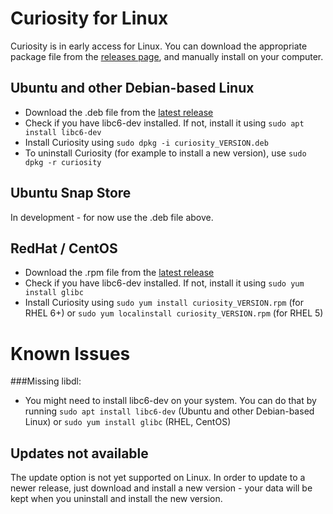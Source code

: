 # Curiosity for Linux

Curiosity is in early access for Linux. You can download the appropriate package file from the [releases page](https://github.com/curiosity-ai/curiosity-app-linux/releases/latest/), and manually install on your computer.

## Ubuntu and other Debian-based Linux
- Download the .deb file from the [latest release](https://github.com/curiosity-ai/curiosity-app-linux/releases/latest/)
- Check if you have libc6-dev installed. If not, install it using `sudo apt install libc6-dev`
- Install Curiosity using `sudo dpkg -i curiosity_VERSION.deb`
- To uninstall Curiosity (for example to install a new version), use `sudo dpkg -r curiosity` 

## Ubuntu Snap Store
In development - for now use the .deb file above.

## RedHat / CentOS
- Download the .rpm file from the [latest release](https://github.com/curiosity-ai/curiosity-app-linux/releases/latest/)
- Check if you have libc6-dev installed. If not, install it using `sudo yum install glibc`
- Install Curiosity using `sudo yum install curiosity_VERSION.rpm` (for RHEL 6+) or `sudo yum localinstall curiosity_VERSION.rpm` (for RHEL 5)

# Known Issues
###Missing libdl:
- You might need to install libc6-dev on your system. You can do that  by running `sudo apt install libc6-dev` (Ubuntu and other Debian-based Linux) or `sudo yum install glibc` (RHEL, CentOS)

## Updates not available
The update option is not yet supported on Linux. In order to update to a newer release, just download and install a new version - your data will be kept when you uninstall and install the new version.
